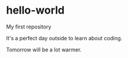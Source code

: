 # hello-world
My first repository
<p> It's a perfect day outside to learn about coding.</p>
<p> Tomorrow will be a lot warmer.</p>
